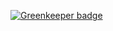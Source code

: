 
[![Greenkeeper badge](https://badges.greenkeeper.io/hsingh23/ionic-iam.svg)](https://greenkeeper.io/)
